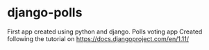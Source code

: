 # django-polls
First app created using python and django. Polls voting app
Created following the tutorial on https://docs.djangoproject.com/en/1.11/
